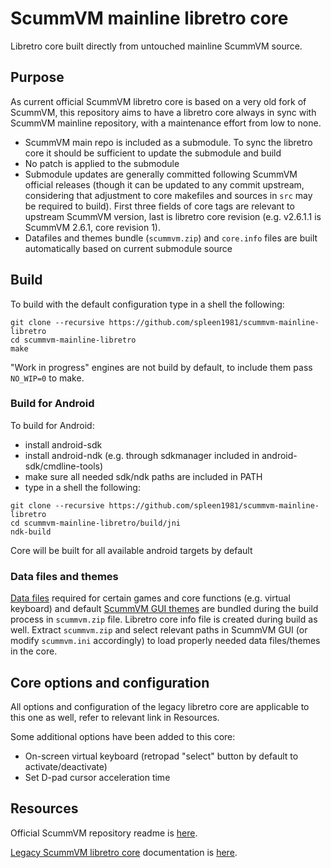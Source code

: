 # ScummVM mainline libretro core

Libretro core built directly from untouched mainline ScummVM source.

## Purpose
As current official ScummVM libretro core is based on a very old fork of ScummVM, this repository aims to have a libretro core always in sync with ScummVM mainline repository, with a maintenance effort from low to none.
* ScummVM main repo is included as a submodule. To sync the libretro core it should be sufficient to update the submodule and build
* No patch is applied to the submodule
* Submodule updates are generally committed following ScummVM official releases (though it can be updated to any commit upstream, considering that adjustment to core makefiles and sources in `src` may be required to build). First three fields of core tags are relevant to upstream ScummVM version, last is libretro core revision (e.g. v2.6.1.1 is ScummVM 2.6.1, core revision 1).
* Datafiles and themes bundle (`scummvm.zip`) and `core.info` files are built automatically based on current submodule source

## Build
To build with the default configuration type in a shell the following:
```
git clone --recursive https://github.com/spleen1981/scummvm-mainline-libretro
cd scummvm-mainline-libretro
make
```
"Work in progress" engines are not build by default, to include them pass `NO_WIP=0` to make.

### Build for Android
To build for Android:
* install android-sdk
* install android-ndk (e.g. through sdkmanager included in android-sdk/cmdline-tools)
* make sure all needed sdk/ndk paths are included in PATH
* type in a shell the following:
```
git clone --recursive https://github.com/spleen1981/scummvm-mainline-libretro
cd scummvm-mainline-libretro/build/jni
ndk-build
```
Core will be built for all available android targets by default

### Data files and themes
[Data files](https://wiki.scummvm.org/index.php/Datafiles) required for certain games and core functions (e.g. virtual keyboard) and default [ScummVM GUI themes](https://wiki.scummvm.org/index.php/GUI_Themes) are bundled during the build process in `scummvm.zip` file. Libretro core info file is created during build as well.
Extract `scummvm.zip` and select relevant paths in ScummVM GUI (or modify `scummvm.ini` accordingly) to load properly needed data files/themes in the core.

## Core options and configuration
All options and configuration of the legacy libretro core are applicable to this one as well, refer to relevant link in Resources.

Some additional options have been added to this core:
* On-screen virtual keyboard (retropad "select" button by default to activate/deactivate)
* Set D-pad cursor acceleration time

## Resources
Official ScummVM repository readme is [here](https://github.com/scummvm/scummvm#readme).

[Legacy ScummVM libretro core](https://github.com/libretro/scummvm#readme) documentation is [here](https://docs.libretro.com/library/scummvm).
